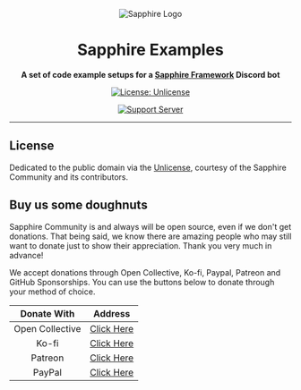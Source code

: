 <div align="center">

![Sapphire Logo](https://cdn.skyra.pw/gh-assets/sapphire-banner.png)

# Sapphire Examples

**A set of code example setups for a [Sapphire Framework][sapphire] Discord bot**


[![License: Unlicense](https://img.shields.io/badge/license-Unlicense-blue.svg)](https://github.com/sapphiredev/examples/blob/main/LICENSE.md)

[![Support Server](https://discord.com/api/guilds/737141877803057244/embed.png?style=banner2)](https://sapphirejs.dev/discord)

</div>

---

## License

Dedicated to the public domain via the [Unlicense], courtesy of the Sapphire Community and its contributors.

## Buy us some doughnuts

Sapphire Community is and always will be open source, even if we don't get donations. That being said, we know there are amazing people who may still want to donate just to show their appreciation. Thank you very much in advance!

We accept donations through Open Collective, Ko-fi, Paypal, Patreon and GitHub Sponsorships. You can use the buttons below to donate through your method of choice.

|   Donate With   |                       Address                       |
| :-------------: | :-------------------------------------------------: |
| Open Collective | [Click Here](https://sapphirejs.dev/opencollective) |
|      Ko-fi      |      [Click Here](https://sapphirejs.dev/kofi)      |
|     Patreon     |    [Click Here](https://sapphirejs.dev/patreon)     |
|     PayPal      |     [Click Here](https://sapphirejs.dev/paypal)     |

[sapphire]: https://github.com/sapphiredev/framework
[Unlicense]: https://github.com/sapphiredev/examples/blob/main/LICENSE.md
